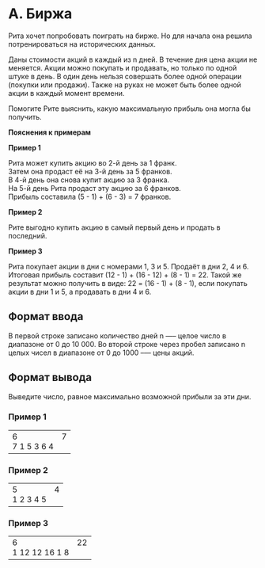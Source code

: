 # A. Биржа

Рита хочет попробовать поиграть на бирже. Но для начала она решила потренироваться на исторических данных.

Даны стоимости акций в каждый из n дней. В течение дня цена акции не меняется. Акции можно покупать и продавать, 
но только по одной штуке в день. В один день нельзя совершать более одной операции (покупки или продажи). 
Также на руках не может быть более одной акции в каждый момент времени.

Помогите Рите выяснить, какую максимальную прибыль она могла бы получить.

**Пояснения к примерам**

**Пример 1**

Рита может купить акцию во 2-й день за 1 франк.<br>
Затем она продаст её на 3-й день за 5 франков.<br>
В 4-й день она снова купит акцию за 3 франка.<br>
На 5-й день Рита продаст эту акцию за 6 франков.<br>
Прибыль составила (5 - 1) + (6 - 3) = 7 франков.


**Пример 2**

Рите выгодно купить акцию в самый первый день и продать в последний.

**Пример 3**

Рита покупает акции в дни с номерами 1, 3 и 5. Продаёт в дни 2, 4 и 6. Итоговая прибыль составит 
(12 - 1) + (16 - 12) + (8 - 1) = 22. Такой же результат можно получить в виде: 22 = (16 - 1) + (8 - 1), если 
покупать акции в дни 1 и 5, а продавать в дни 4 и 6.

## Формат ввода

В первой строке записано количество дней n —– целое число в диапазоне от 0 до 10 000.
Во второй строке через пробел записано n целых чисел в диапазоне от 0 до 1000 –— цены акций.

## Формат вывода

Выведите число, равное максимально возможной прибыли за эти дни.

### Пример 1

<table><tr>
<td>
6<br>
7 1 5 3 6 4
</td>
<td>
7<br>
<br>
</td>
</tr></table>

### Пример 2

<table><tr>
<td>
5<br>
1 2 3 4 5
</td>
<td>
4<br>
<br>
</td>
</tr></table>

### Пример 3

<table><tr>
<td>
6<br>
1 12 12 16 1 8
</td>
<td>
22<br>
<br>
</td>
</tr></table>